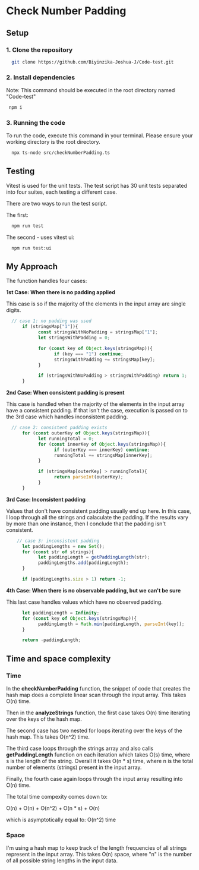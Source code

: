 # Check Number Padding

## Setup

### 1. Clone the repository
```bash
  git clone https://github.com/Biyinzika-Joshua-J/Code-test.git
```

### 2. Install dependencies
Note: This command should be executed in the root directory named "Code-test"

```bash
 npm i
```

### 3. Running the code
To run the code, execute this command in your terminal. Please ensure your working directory is the root directory.

```bash
  npx ts-node src/checkNumberPadding.ts
```

## Testing
Vitest is used for the unit tests. The test script has 30 unit tests separated into four suites, each testing a different case.

There are two ways to run the test script.

The first:
```bash
  npm run test
```

The second - uses vitest ui:
```bash
  npm run test:ui
```

## My Approach
The function handles four cases:

**1st Case: When there is no padding applied**

This case is so if the majority of the elements in the input array are single digits. 

```typescript
  // case 1: no padding was used
      if (stringsMap["1"]){
            const stringsWithNoPadding = stringsMap["1"];
            let stringsWithPadding = 0;

            for (const key of Object.keys(stringsMap)){
                  if (key === "1") continue;
                  stringsWithPadding += stringsMap[key];
            }

            if (stringsWithNoPadding > stringsWithPadding) return 1;
      }
```

**2nd Case: When consistent padding is present**

This case is handled when the majority of the elements in the input array have a consistent padding. If that isn't the case, execution is passed on to the 3rd case which handles inconsistent padding.

```typescript
  // case 2: consistent padding exists
      for (const outerKey of Object.keys(stringsMap)){
            let runningTotal = 0;
            for (const innerKey of Object.keys(stringsMap)){
                  if (outerKey === innerKey) continue;
                  runningTotal += stringsMap[innerKey];
            }

            if (stringsMap[outerKey] > runningTotal){
                  return parseInt(outerKey);
            }
      }
```


**3rd Case: Inconsistent padding**

Values that don't have consistent padding usually end up here. In this case, I loop through all the strings and calaculate the padding. If the results vary by more than one instance, then I conclude that the padding isn't consistent.

```typescript
    // case 3: inconsistent padding
      let paddingLengths = new Set();
      for (const str of strings){
            let paddingLength = getPaddingLength(str);
            paddingLengths.add(paddingLength);
      }

      if (paddingLengths.size > 1) return -1;

```

**4th Case: When there is no observable padding, but we can't be sure**

This last case handles values which have no observed padding. 

```typescript
      let paddingLength = Infinity;
      for (const key of Object.keys(stringsMap)){
            paddingLength = Math.min(paddingLength, parseInt(key));
      }

      return -paddingLength;
```

## Time and space complexity

### Time

In the **checkNumberPadding** function, the snippet of code that creates the hash map does a complete linear scan through the input array. This takes O(n) time. 

Then in the **analyzeStrings** function, the first case takes O(n) time iterating over the keys of the hash map.

The second case has two nested for loops iterating over the keys of the hash map. This takes O(n^2) time.

The third case loops through the strings array and also calls **getPaddingLength** function on each iteration which takes O(s) time, where s is the length of the string. Overall it takes O(n * s) time, where n is the total number of elements (strings) present in the input array.

Finally, the fourth case again loops through the input array resulting into O(n) time.

The total time compexity comes down to:

O(n) + O(n) + O(n^2) + O(n * s) + O(n)

which is asymptotically equal to:
O(n^2) time

### Space

I'm using a hash map to keep track of the length frequencies of all strings represent in the input array. This takes O(n) space, where "n" is the number of all possible string lengths in the input data.